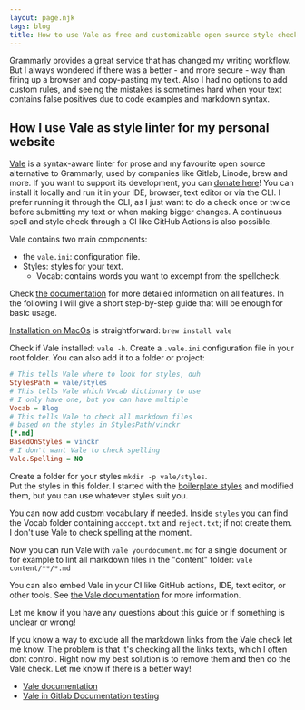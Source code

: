 ```yaml
---
layout: page.njk
tags: blog
title: How to use Vale as free and customizable open source style checker
---
```


Grammarly provides a great service that has changed my writing workflow. But I always wondered if there was a better - and more secure - way than firing up a browser and copy-pasting my text. Also I had no options to add custom rules, and seeing the mistakes is sometimes hard when your text contains false positives due to code examples and markdown syntax.

## How I use Vale as style linter for my personal website

[Vale](https://github.com/errata-ai/vale) is a syntax-aware linter for prose and my favourite open source alternative to Grammarly, used by companies like Gitlab, Linode, brew and more. If you want to support its development, you can [donate here](https://opencollective.com/vale)! You can install it locally and run it in your IDE, browser, text editor or via the CLI. I prefer running it through the CLI, as I just want to do a check once or twice before submitting my text or when making bigger changes. A continuous spell and style check through a CI like GitHub Actions is also possible.

Vale contains two main components:

- the `vale.ini`: configuration file.
- Styles: styles for your text.
  - Vocab: contains words you want to excempt from the spellcheck.

Check [the documentation](https://docs.errata.ai) for more detailed information on all features. In the following I will give a short step-by-step guide that will be enough for basic usage.

[Installation on MacOs](https://vale.sh/docs/vale/install) is straightforward: `brew install vale`

Check if Vale installed: `vale -h`. Create a `.vale.ini` configuration file in your root folder. You can also add it to a folder or project:

```ini
# This tells Vale where to look for styles, duh
StylesPath = vale/styles
# This tells Vale which Vocab dictionary to use
# I only have one, but you can have multiple
Vocab = Blog
# This tells Vale to check all markdown files
# based on the styles in StylesPath/vinckr
[*.md]
BasedOnStyles = vinckr
# I don't want Vale to check spelling
Vale.Spelling = NO
```

Create a folder for your styles `mkdir -p vale/styles`.  
Put the styles in this folder. I started with the [boilerplate styles](https://github.com/errata-ai/vale-boilerplate/tree/master/styles) and modified them, but you can use whatever styles suit you.

You can now add custom vocabulary if needed. Inside `styles` you can find the Vocab folder containing `acccept.txt` and `reject.txt`; if not create them. I don't use Vale to check spelling at the moment.

Now you can run Vale with `vale yourdocument.md` for a single document or for example to lint all markdown files in the "content" folder: `vale content/**/*.md`

You can also embed Vale in your CI like GitHub actions, IDE, text editor, or other tools. See [the Vale documentation](https://vale.sh/docs/) for more information.

Let me know if you have any questions about this guide or if something is unclear or wrong!

If you know a way to exclude all the markdown links from the Vale check let me know. The problem is that it's checking all the links texts, which I often dont control. Right now my best solution is to remove them and then do the Vale check. Let me know if there is a better way!

- [Vale documentation](https://vale.sh/docs/)
- [Vale in Gitlab Documentation testing](https://docs.gitlab.com/ee/development/documentation/testing.html#vale)

